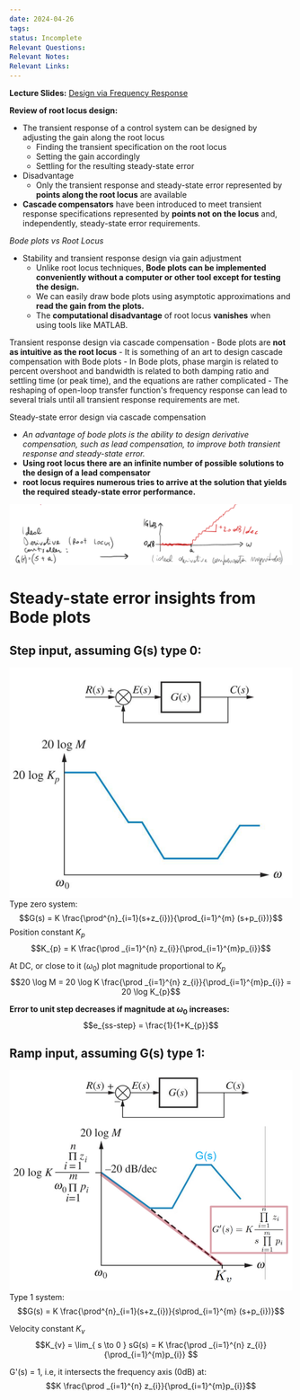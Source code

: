 ```yaml
---
date: 2024-04-26
tags: 
status: Incomplete
Relevant Questions: 
Relevant Notes: 
Relevant Links:
---
```

**Lecture Slides:**
[Design via Frequency Response](Attachments/Workshop%20Ch11%20-%20Design%20via%20Frequency%20Response_annotated.pdf)

**Review of root locus design:**
- The transient response of a control system can be designed by adjusting the gain along the root locus
	- Finding the transient specification on the root locus
	- Setting the gain accordingly
	- Settling for the resulting steady-state error
- Disadvantage
	- Only the transient response and steady-state error represented by **points along the root locus** are available
- **Cascade compensators** have been introduced to meet transient response specifications represented by **points not on the locus** and, independently, steady-state error requirements.

*Bode plots vs Root Locus*
- Stability and transient response design via gain adjustment
	- Unlike root locus techniques, **Bode plots can be implemented conveniently without a computer or other tool except for testing the design.**
	- We can easily draw bode plots using asymptotic approximations and **read the gain from the plots.**
	- The **computational disadvantage** of root locus **vanishes** when using tools like MATLAB.

Transient response design via cascade compensation
	- Bode plots are **not as intuitive as the root locus**
	- It is something of an art to design cascade compensation with Bode plots
	- In Bode plots, phase margin is related to percent overshoot and bandwidth is related to both damping ratio and settling time (or peak time), and the equations are rather complicated
	- The reshaping of open-loop transfer function's frequency response can lead to several trials until all transient response requirements are met.

Steady-state error design via cascade compensation
- *An advantage of bode plots is the ability to design derivative compensation, such as lead compensation, to improve both transient response and steady-state error.*
- **Using root locus there are an infinite number of possible solutions to the design of a lead compensator**
- **root locus requires numerous tries to arrive at the solution that yields the required steady-state error performance.**

![](Attachments/Pasted%20image%2020240426195341.png)

# Steady-state error insights from Bode plots
## Step input, assuming G(s) type 0:
![700](Attachments/Pasted%20image%2020240426195614.png)
Type zero system:
$$G(s) = K \frac{\prod^{n}_{i=1}(s+z_{i})}{\prod_{i=1}^{m} (s+p_{i})}$$
Position constant $K_{p}$
$$K_{p} = K \frac{\prod _{i=1}^{n} z_{i}}{\prod_{i=1}^{m}p_{i}}$$

At DC, or close to it ($\omega_{0}$) plot magnitude proportional to $K_{p}$
$$20 \log M = 20 \log K  \frac{\prod _{i=1}^{n} z_{i}}{\prod_{i=1}^{m}p_{i}} = 20 \log K_{p}$$

**Error to unit step decreases if magnitude at $\omega_{0}$ increases:**
$$e_{ss-step} = \frac{1}{1+K_{p}}$$

## Ramp input, assuming G(s) type 1:
![700](Attachments/Pasted%20image%2020240426200604.png)
Type 1 system:
$$G(s) = K \frac{\prod^{n}_{i=1}(s+z_{i})}{s\prod_{i=1}^{m} (s+p_{i})}$$

Velocity constant $K_{v}$
$$K_{v} = \lim_{  s \to 0 } sG(s) = K \frac{\prod _{i=1}^{n} z_{i}}{\prod_{i=1}^{m}p_{i}} $$

G'(s) = 1, i.e, it intersects the frequency axis (0dB) at:
$$K \frac{\prod _{i=1}^{n} z_{i}}{\prod_{i=1}^{m}p_{i}}$$